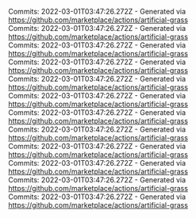 Commits: 2022-03-01T03:47:26.272Z - Generated via https://github.com/marketplace/actions/artificial-grass
<br>
Commits: 2022-03-01T03:47:26.272Z - Generated via https://github.com/marketplace/actions/artificial-grass
<br>
Commits: 2022-03-01T03:47:26.272Z - Generated via https://github.com/marketplace/actions/artificial-grass
<br>
Commits: 2022-03-01T03:47:26.272Z - Generated via https://github.com/marketplace/actions/artificial-grass
<br>
Commits: 2022-03-01T03:47:26.272Z - Generated via https://github.com/marketplace/actions/artificial-grass
<br>
Commits: 2022-03-01T03:47:26.272Z - Generated via https://github.com/marketplace/actions/artificial-grass
<br>
Commits: 2022-03-01T03:47:26.272Z - Generated via https://github.com/marketplace/actions/artificial-grass
<br>
Commits: 2022-03-01T03:47:26.272Z - Generated via https://github.com/marketplace/actions/artificial-grass
<br>
Commits: 2022-03-01T03:47:26.272Z - Generated via https://github.com/marketplace/actions/artificial-grass
<br>
Commits: 2022-03-01T03:47:26.272Z - Generated via https://github.com/marketplace/actions/artificial-grass
<br>
Commits: 2022-03-01T03:47:26.272Z - Generated via https://github.com/marketplace/actions/artificial-grass
<br>
Commits: 2022-03-01T03:47:26.272Z - Generated via https://github.com/marketplace/actions/artificial-grass
<br>

